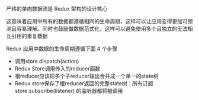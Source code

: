 严格的单向数据流是 Redux 架构的设计核心

这意味着应用中所有的数据都遵循相同的生命周期，这样可以让应用变得更加可预测且容易理解。同时也鼓励做数据范式化，这样可以避免使用多个且独立的无法相互引用的重复数据

Redux 应用中数据的生命周期遵循下面 4 个步骤
- 调用store.dispatch(action)
- Redux Store调用传入的reducer函数
- 根reducer应该把多个子reducer输出合并成一个单一的state树
- Redux store保存了根reducer返回的完整state树：所有订阅 store.subscribe(listener) 的监听器都将被调用





